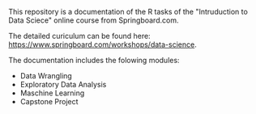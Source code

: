 This repository is a documentation of the R tasks of the "Intruduction to Data Sciece" online course from Springboard.com.

The detailed curiculum can be found here: https://www.springboard.com/workshops/data-science.

The documentation includes the folowing modules:

- Data Wrangling
- Exploratory Data Analysis
- Maschine Learning
- Capstone Project
